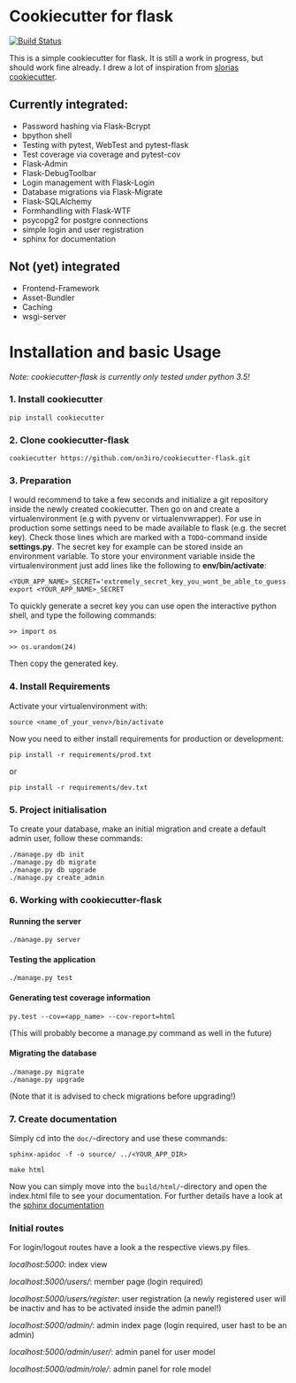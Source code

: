 # Cookiecutter for flask

[![Build Status](https://travis-ci.org/on3iro/cookiecutter-flask.svg)](https://travis-ci.org/on3iro/cookiecutter-flask)

This is a simple cookiecutter for flask. It is still a work in progress, but should work fine already. I drew a lot of inspiration from [slorias cookiecutter](https://github.com/sloria/cookiecutter-flask).


## Currently integrated:
* Password hashing via Flask-Bcrypt
* bpython shell
* Testing with pytest, WebTest and pytest-flask
* Test coverage via coverage and pytest-cov
* Flask-Admin
* Flask-DebugToolbar
* Login management with Flask-Login
* Database migrations via Flask-Migrate
* Flask-SQLAlchemy
* Formhandling with Flask-WTF
* psycopg2 for postgre connections
* simple login and user registration
* sphinx for documentation

## Not (yet) integrated
* Frontend-Framework
* Asset-Bundler
* Caching
* wsgi-server


# Installation and basic Usage
_Note: cookiecutter-flask is currently only tested under python 3.5!_

### 1. Install cookiecutter

    pip install cookiecutter

### 2. Clone cookiecutter-flask

    cookiecutter https://github.com/on3iro/cookiecutter-flask.git

### 3. Preparation
I would recommend to take a few seconds and initialize a git repository inside
the newly created cookiecutter. Then go on and create a virtualenvironment
(e.g with pyvenv or virtualenvwrapper). For use in production some settings need
to be made available to flask (e.g. the secret key). Check those lines which
are marked with a ```TODO```-command inside **settings.py**. The secret key for
example can be stored inside an environment variable.
To store your environment variable inside the virtualenvironment just add 
lines like the following to **env/bin/activate**:
    
    <YOUR_APP_NAME>_SECRET='extremely_secret_key_you_wont_be_able_to_guess'
    export <YOUR_APP_NAME>_SECRET

To quickly generate a secret key you can use open the interactive python shell,
and type the following commands:

```>> import os```

```>> os.urandom(24)```

Then copy the generated key.

### 4. Install Requirements
Activate your virtualenvironment with:
    
    source <name_of_your_venv>/bin/activate

Now you need to either install requirements for production or development:

```pip install -r requirements/prod.txt```

or

```pip install -r requirements/dev.txt```

### 5. Project initialisation
To create your database, make an initial migration and create a default admin
user, follow these commands:

    ./manage.py db init
    ./manage.py db migrate
    ./manage.py db upgrade
    ./manage.py create_admin

### 6. Working with cookiecutter-flask

#### Running the server
    
    ./manage.py server

#### Testing the application

    ./manage.py test

#### Generating test coverage information

    py.test --cov=<app_name> --cov-report=html

(This will probably become a manage.py command as well in the future)

#### Migrating the database

    ./manage.py migrate
    ./manage.py upgrade

(Note that it is advised to check migrations before upgrading!)

### 7. Create documentation
Simply cd into the ```doc/```-directory and use these commands:

```sphinx-apidoc -f -o source/ ../<YOUR_APP_DIR>```

```make html```

Now you can simply move into the ```build/html/```-directory and open the index.html file to see your documentation. For further details have a look at the [sphinx documentation](http://www.sphinx-doc.org/en/stable/contents.html)

### Initial routes
For login/logout routes have a look a the respective views.py files.

_localhost:5000_: index view

_localhost:5000/users/_: member page (login required)

_localhost:5000/users/register_: user registration (a newly registered user
will be inactiv and has to be activated inside the admin panel!)

_localhost:5000/admin/_: admin index page (login required, user hast to be an
admin)

_localhost:5000/admin/user/_: admin panel for user model

_localhost:5000/admin/role/_: admin panel for role model
